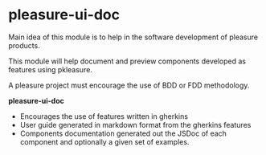 # pleasure-ui-doc

Main idea of this module is to help in the software development of pleasure products.

This module will help document and preview components developed as features using pkleasure.

A pleasure project must encourage the use of BDD or FDD methodology.

**pleasure-ui-doc** 

- Encourages the use of features written in gherkins
- User guide generated in markdown format from the gherkins features
- Components documentation generated out the JSDoc of each component and
optionally a given set of examples.

```marmaid
```

